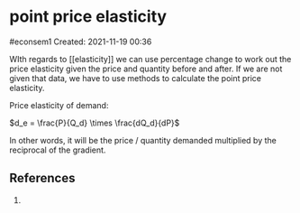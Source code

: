# point price elasticity
#econsem1
Created: 2021-11-19 00:36

WIth regards to [[elasticity]] we can use percentage change to work out the price elasticity given the price and quantity before and after. If we are not given that data, we have to use methods to calculate the point price elasticity.

Price elasticity of demand:

$d_e = \frac{P}{Q_d} \times \frac{dQ_d}{dP}$

In other words, it will be the price / quantity demanded multiplied by the reciprocal of the gradient.




## References
1. 